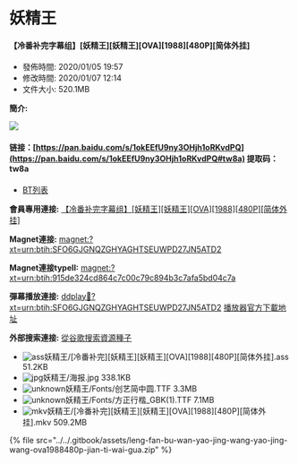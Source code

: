 # 妖精王

#### 【冷番补完字幕组】\[妖精王\]\[妖精王\]\[OVA\]\[1988\]\[480P\]\[简体外挂\]

* 發佈時間: 2020/01/05 19:57
* 修改時間: 2020/01/07 12:14
* 文件大小: 520.1MB          

**簡介:**   


![](https://s2.ax1x.com/2020/01/05/lD2NAs.jpg)

#### 链接：[https://pan.baidu.com/s/1okEEfU9ny3OHjh1oRKvdPQ](https://pan.baidu.com/s/1okEEfU9ny3OHjh1oRKvdPQ#tw8a) 提取码：tw8a



* [BT列表](https://share.dmhy.org/topics/view/532283_OVA_1988_480P.html#tabs-1)

**會員專用連接:** [【冷番补完字幕组】\[妖精王\]\[妖精王\]\[OVA\]\[1988\]\[480P\]\[简体外挂\]](https://dl.dmhy.org/2020/01/05/915de324cd864c7c00c79c894b3c7afa5bd04c7a.torrent)

**Magnet連接:** [magnet:?xt=urn:btih:SFO6GJGNQZGHYAGHTSEUWPD27JN5ATD2](magnet:?xt=urn:btih:SFO6GJGNQZGHYAGHTSEUWPD27JN5ATD2&dn=&tr=http%3A%2F%2F104.238.198.186%3A8000%2Fannounce&tr=udp%3A%2F%2F104.238.198.186%3A8000%2Fannounce&tr=http%3A%2F%2Ftracker.openbittorrent.com%3A80%2Fannounce&tr=udp%3A%2F%2Ftracker3.itzmx.com%3A6961%2Fannounce&tr=http%3A%2F%2Ftracker4.itzmx.com%3A2710%2Fannounce&tr=http%3A%2F%2Ftracker.publicbt.com%3A80%2Fannounce&tr=http%3A%2F%2Ftracker.prq.to%2Fannounce&tr=http%3A%2F%2Fopen.acgtracker.com%3A1096%2Fannounce&tr=https%3A%2F%2Ft-115.rhcloud.com%2Fonly_for_ylbud&tr=http%3A%2F%2Ftracker1.itzmx.com%3A8080%2Fannounce&tr=http%3A%2F%2Ftracker2.itzmx.com%3A6961%2Fannounce&tr=udp%3A%2F%2Ftracker1.itzmx.com%3A8080%2Fannounce&tr=udp%3A%2F%2Ftracker2.itzmx.com%3A6961%2Fannounce&tr=udp%3A%2F%2Ftracker3.itzmx.com%3A6961%2Fannounce&tr=udp%3A%2F%2Ftracker4.itzmx.com%3A2710%2Fannounce)

**Magnet連接typeII:** [magnet:?xt=urn:btih:915de324cd864c7c00c79c894b3c7afa5bd04c7a](magnet:?xt=urn:btih:915de324cd864c7c00c79c894b3c7afa5bd04c7a)

**彈幕播放連接:** [ddplay:magnet:?xt=urn:btih:SFO6GJGNQZGHYAGHTSEUWPD27JN5ATD2](ddplay:magnet:?xt=urn:btih:SFO6GJGNQZGHYAGHTSEUWPD27JN5ATD2&dn=&tr=http%3A%2F%2F104.238.198.186%3A8000%2Fannounce&tr=udp%3A%2F%2F104.238.198.186%3A8000%2Fannounce&tr=http%3A%2F%2Ftracker.openbittorrent.com%3A80%2Fannounce&tr=udp%3A%2F%2Ftracker3.itzmx.com%3A6961%2Fannounce&tr=http%3A%2F%2Ftracker4.itzmx.com%3A2710%2Fannounce&tr=http%3A%2F%2Ftracker.publicbt.com%3A80%2Fannounce&tr=http%3A%2F%2Ftracker.prq.to%2Fannounce&tr=http%3A%2F%2Fopen.acgtracker.com%3A1096%2Fannounce&tr=https%3A%2F%2Ft-115.rhcloud.com%2Fonly_for_ylbud&tr=http%3A%2F%2Ftracker1.itzmx.com%3A8080%2Fannounce&tr=http%3A%2F%2Ftracker2.itzmx.com%3A6961%2Fannounce&tr=udp%3A%2F%2Ftracker1.itzmx.com%3A8080%2Fannounce&tr=udp%3A%2F%2Ftracker2.itzmx.com%3A6961%2Fannounce&tr=udp%3A%2F%2Ftracker3.itzmx.com%3A6961%2Fannounce&tr=udp%3A%2F%2Ftracker4.itzmx.com%3A2710%2Fannounce) [播放器官方下載地址](http://www.dandanplay.com/?from=dmhy)

**外部搜索連接:** [從谷歌搜索資源種子](https://www.google.com/search?oe=utf-8&q=915de324cd864c7c00c79c894b3c7afa5bd04c7a)

* ![ass](https://share.dmhy.org/images/icon/ass.gif)妖精王/\[冷番补完\]\[妖精王\]\[妖精王\]\[OVA\]\[1988\]\[480P\]\[简体外挂\].ass 51.2KB
* ![jpg](https://share.dmhy.org/images/icon/jpg.gif)妖精王/海报.jpg 338.1KB
* ![unknown](https://share.dmhy.org/images/icon/unknown.gif)妖精王/Fonts/创艺简中圆.TTF 3.3MB
* ![unknown](https://share.dmhy.org/images/icon/unknown.gif)妖精王/Fonts/方正行楷\_GBK\(1\).TTF 7.1MB
* ![mkv](https://share.dmhy.org/images/icon/mkv.gif)妖精王/\[冷番补完\]\[妖精王\]\[妖精王\]\[OVA\]\[1988\]\[480P\]\[简体外挂\].mkv 509.2MB

{% file src="../../.gitbook/assets/leng-fan-bu-wan-yao-jing-wang-yao-jing-wang-ova1988480p-jian-ti-wai-gua.zip" %}


